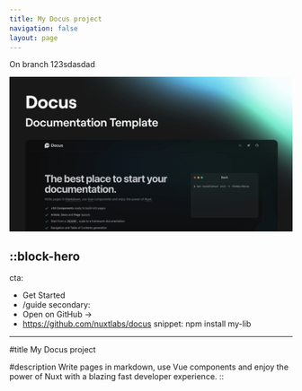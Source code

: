 ```yaml
---
title: My Docus project
navigation: false
layout: page
---
```


On branch 123sdasdad

![docus.png](/articles/docus.png)

::block-hero
---
cta:
  - Get Started
  - /guide
secondary:
  - Open on GitHub →
  - https://github.com/nuxtlabs/docus
snippet: npm install my-lib
---

#title
My Docus project

#description
Write pages in markdown, use Vue components and enjoy the power of Nuxt with a blazing fast developer experience.
::
